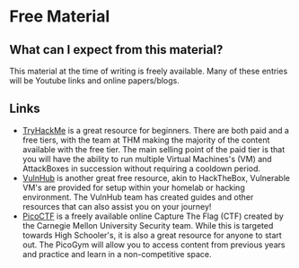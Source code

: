 # Free Material

## What can I expect from this material?
This material at the time of writing is freely available. Many of these entries will be Youtube links and online papers/blogs. 

## Links

* [TryHackMe](www.Tryhackme.com) is a great resource for beginners. There are both paid and a free tiers, with the team at THM making the majority of the content available with the free tier. The main selling point of the paid tier is that you will have the ability to run multiple Virtual Machines's (VM) and AttackBoxes in succession without requiring a cooldown period.
* [VulnHub](https://www.vulnhub.com/) is another great free resource, akin to HackTheBox, Vulnerable VM's are provided for setup within your homelab or hacking environment. The VulnHub team has created guides and other resources that can also assist you on your journey!
* [PicoCTF](https://picoctf.org/) is a freely available online Capture The Flag (CTF) created by the Carnegie Mellon University Security team. While this is targeted towards High Schooler's, it is also a great resource for anyone to start out. The PicoGym will allow you to access content from previous years and practice and learn in a non-competitive space.
